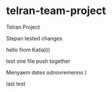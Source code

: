 # telran-team-project
Telran Project

Stepan tested changes

hello from Katia)))

test one file push together

Menyaem dates odnovremenno )



last test